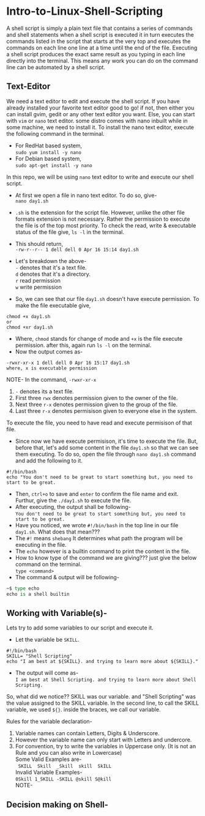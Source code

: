 # Intro-to-Linux-Shell-Scripting  
A shell script is simply a plain text file that contains a series of commands and shell statements when a shell script is executed it in turn executes the commands listed in the script that starts at the very top and executes the commands on each line one line at a time until the end of the file. Executing a shell script produces the exact same result as you typing in each line directly into the terminal. This means any work you can do on the command line can be automated by a shell script.    
## Text-Editor   
We need a text editor to edit and execute the shell script. If you have already installed your favorite text editor good to go! if not, then either you can install gvim, gedit or any other text editor you want. Else, you can start with `vim` or `nano` text editor. some distro comes with nano inbuilt while in some machine, we need to install it.
To install the nano text editor, execute the following command in the terminal.    

- For RedHat based system,    
`sudo yum install -y nano`     
- For Debian based system,     
`sudo apt-get install -y nano`       

In this repo, we will be using `nano` text editor to write and execute our shell script.   
- At first we open a file in nano text editor. To do so, give-   
`nano day1.sh`   
- `.sh` is the extension for the script file. However, unlike the other file formats extension is not necessary. Rather the permission to execute the file is of the top most priority. To check the read, write & executable status of the file give, `ls -l` in the terminal.   
- This should return,   
`-rw-r--r-- 1 dell dell 0 Apr 16 15:14 day1.sh`    
- Let's breakdown the above-     
`-` denotes that it's a text file.       
`d`  denotes that it's a directory.    
`r` read permission    
`w` write permission      
   
- So, we can see that our file `day1.sh` doesn't have execute permission. To make the file executable give,     
```
chmod +x day1.sh    
or
chmod +xr day1.sh
```      
- Where, `chmod` stands for change of mode and `+x` is the file execute permission. after this, again run `ls -l` on the terminal.   
- Now the output comes as-   
```
-rwxr-xr-x 1 dell dell 0 Apr 16 15:17 day1.sh    
where, x is executable permission
```     

NOTE- In the command, `-rwxr-xr-x`   
1. `-` denotes its a text file.       
2. First three `rwx` denotes permission given to the owner of the file.      
3. Next three `r-x` denotes permission given to the group of the file.        
4. Last three `r-x` denotes permisison given to everyone else in the system.
      
To execute the file, you need to have read and execute permisison of that file.         
- Since now we have execute permisison, it's time to execute the file. But, before that, let's add some content in the file `day1.sh` so that we can see them executing. To do so, open the file through `nano day1.sh` command and add the following to it.          
```
#!/bin/bash
echo "You don't need to be great to start something but, you need to start to be great.
```
            
- Then, `ctrl+o` to save and `enter` to confirm the file name and exit. Furthur, give the `./day1.sh` to execute the file.     
- After executing, the output shall be following-          
`You don't need to be great to start something but, you need to start to be great.`                  
- Have you noticed, we wrote `#!/bin/bash` in the top line in our file `day1.sh`. What does that mean???             
- The `#!` means `shebang` It determines what path the program will be executing in the file.     
- The `echo` however is a builtin command to print the content in the file.                                
- How to know type of the command we are giving??? just give the below command on the terminal.               
`type <command>`                           
- The command & output will be following-            
```tcl
~$ type echo
echo is a shell builtin
```         

## Working with Variable(s)-                                   
Lets try to add some variables to our script and execute it.                       
- Let the variable be `SKILL`.                                  
```
#!/bin/bash
SKILL= "Shell Scripting"
echo "I am best at ${SKILL}. and trying to learn more about ${SKILL}."
```                            
- The output will come as-                              
`I am best at Shell Scripting. and trying to learn more about Shell Scripting.`                

So, what did we notice?? SKILL was our variable. and "Shell Scripting" was the value assigned to the SKILL variable. In the second line, to call the SKILL variable, we used `${}`. inside the braces, we call our variable.                  

Rules for the variable declaration-                            
1. Variable names can contain Letters, Digits & Underscore.                      
2. However the variable name can only start with Letters and undercore.                          
3. For convention, try to write the variables in Uppercase only. (It is not an Rule and you can also write in Lowercase)                             
Some Valid Examples are-                      
` SKILL  Skill  _Skill  skill  SkILL`                  
Invalid Variable Examples-                      
`0Skill 1_SKILL -SKILL @skill S@kill`                   
NOTE-

## Decision making on Shell-   














